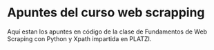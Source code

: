 # Apuntes del curso web scrapping
Aquí estan los apuntes en código de la clase de Fundamentos de Web Scraping con Python y Xpath impartida en PLATZI.
